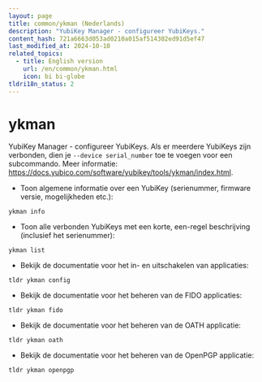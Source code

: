 ```yaml
---
layout: page
title: common/ykman (Nederlands)
description: "YubiKey Manager - configureer YubiKeys."
content_hash: 721a6663d053ad0210a015af514302ed91d5ef47
last_modified_at: 2024-10-10
related_topics:
  - title: English version
    url: /en/common/ykman.html
    icon: bi bi-globe
tldri18n_status: 2
---
```

# ykman

YubiKey Manager - configureer YubiKeys.
Als er meerdere YubiKeys zijn verbonden, dien je `--device serial_number` toe te voegen voor een subcommando.
Meer informatie: <https://docs.yubico.com/software/yubikey/tools/ykman/index.html>.

- Toon algemene informatie over een YubiKey (serienummer, firmware versie, mogelijkheden etc.):

`ykman info`

- Toon alle verbonden YubiKeys met een korte, een-regel beschrijving (inclusief het serienummer):

`ykman list`

- Bekijk de documentatie voor het in- en uitschakelen van applicaties:

`tldr ykman config`

- Bekijk de documentatie voor het beheren van de FIDO applicaties:

`tldr ykman fido`

- Bekijk de documentatie voor het beheren van de OATH applicatie:

`tldr ykman oath`

- Bekijk de documentatie voor het beheren van de OpenPGP applicatie:

`tldr ykman openpgp`
